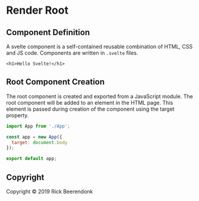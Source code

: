 # Render Root

## Component Definition

A svelte component is a self-contained reusable combination of HTML, CSS and JS code. Components are written in `.svelte` files.

```svelte
<h1>Hello Svelte!</h1>

```

## Root Component Creation

The root component is created and exported from a JavaScript module. The root component will be added to an element in the HTML page. This element is passed during creation of the component using the target property.

```js
import App from './App';

const app = new App({
  target: document.body
});

export default app;
```

## Copyright

Copyright © 2019 Rick Beerendonk
